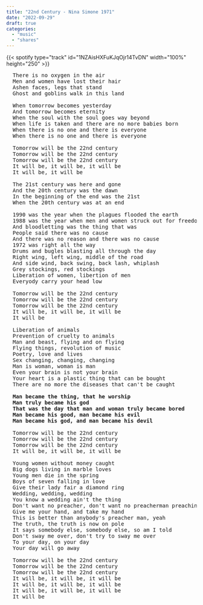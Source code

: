 ```yaml
---
title: "22nd Century - Nina Simone 1971"
date: "2022-09-29"
draft: true
categories:
  - "music"
  - "shares"
---
```


{{< spotify type="track" id="1NZAisHXFuKJqOjr14TvDN" width="100%" height="250" >}}

<pre>
  There is no oxygen in the air
  Men and women have lost their hair
  Ashen faces, legs that stand
  Ghost and goblins walk in this land

  When tomorrow becomes yesterday
  And tomorrow becomes eternity
  When the soul with the soul goes way beyond
  When life is taken and there are no more babies born
  When there is no one and there is everyone
  When there is no one and there is everyone

  Tomorrow will be the 22nd century
  Tomorrow will be the 22nd century
  Tomorrow will be the 22nd century
  It will be, it will be, it will be
  It will be, it will be

  The 21st century was here and gone
  And the 20th century was the dawn
  In the beginning of the end was the 21st
  When the 20th century was at an end

  1990 was the year when the plagues flooded the earth
  1988 was the year when men and women struck out for freedom
  And bloodletting was the thing that was
  People said there was no cause
  And there was no reason and there was no cause
  1972 was right all the way
  Drums and bugles blasting all through the day
  Right wing, left wing, middle of the road
  And side wind, back swing, back lash, whiplash
  Grey stockings, red stockings
  Liberation of women, libertion of men
  Everyody carry your head low

  Tomorrow will be the 22nd century
  Tomorrow will be the 22nd century
  Tomorrow will be the 22nd century
  It will be, it will be, it will be
  It will be

  Liberation of animals
  Prevention of cruelty to animals
  Man and beast, flying and on flying
  Flying things, revolution of music
  Poetry, love and lives
  Sex changing, changing, changing
  Man is woman, woman is man
  Even your brain is not your brain
  Your heart is a plastic thing that can be bought
  There are no more the diseases that can't be caught
<strong>
  Man became the thing, that he worship
  Man truly became his god
  That was the day that man and woman truly became bored
  Man became his good, man became his evil
  Man became his god, and man became his devil
</strong>
  Tomorrow will be the 22nd century
  Tomorrow will be the 22nd century
  Tomorrow will be the 22nd century
  It will be, it will be, it will be

  Young women without money caught
  Big dogs living in marble loves
  Young men die in the spring
  Boys of seven falling in love
  Give their lady fair a diamond ring
  Wedding, wedding, wedding
  You know a wedding ain't the thing
  Don't want no preacher, don't want no preacherman preaching
  Give me your hand, and take my hand
  This is better than anybody's preacher man, yeah
  The truth, the truth is now on pole
  It says somebody else, somebody else, so am I told
  Don't sway me over, don't try to sway me over
  To your day, on your day
  Your day will go away

  Tomorrow will be the 22nd century
  Tomorrow will be the 22nd century
  Tomorrow will be the 22nd century
  It will be, it will be, it will be
  It will be, it will be, it will be
  It will be, it will be, it will be
  It will be
</pre>